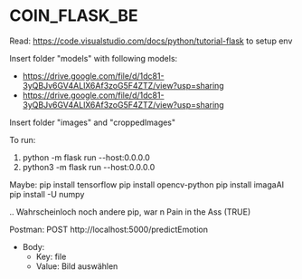 # COIN_FLASK_BE

Read: https://code.visualstudio.com/docs/python/tutorial-flask to setup env

Insert folder "models" with following models:
- https://drive.google.com/file/d/1dc81-3yQBJv6GV4ALlX6Af3zoG5F4ZTZ/view?usp=sharing
- https://drive.google.com/file/d/1dc81-3yQBJv6GV4ALlX6Af3zoG5F4ZTZ/view?usp=sharing

Insert folder "images" and "croppedImages"

To run:
1) python -m flask run --host:0.0.0.0
2) python3 -m flask run --host:0.0.0.0

Maybe:
pip install tensorflow
pip install opencv-python
pip install imagaAI
pip install -U numpy 

.. Wahrscheinloch noch andere pip, war n Pain in the Ass (TRUE)


Postman: POST http://localhost:5000/predictEmotion
- Body:
    - Key: file
    - Value: Bild auswählen

